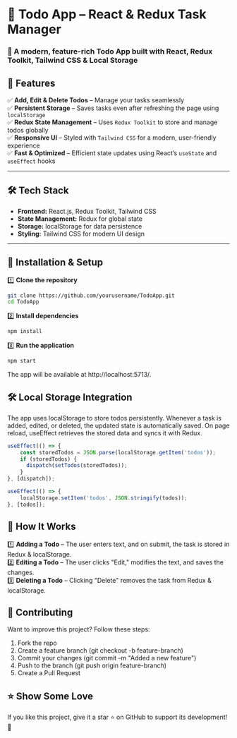 # 📝 Todo App – React & Redux Task Manager

### 🚀 A modern, feature-rich Todo App built with React, Redux Toolkit, Tailwind CSS & Local Storage

## 📌 Features

✅ **Add, Edit & Delete Todos** – Manage your tasks seamlessly  
✅ **Persistent Storage** – Saves tasks even after refreshing the page using `localStorage`  
✅ **Redux State Management** – Uses `Redux Toolkit` to store and manage todos globally  
✅ **Responsive UI** – Styled with `Tailwind CSS` for a modern, user-friendly experience  
✅ **Fast & Optimized** – Efficient state updates using React’s `useState` and `useEffect` hooks  

---

## 🛠️ Tech Stack

- **Frontend:** React.js, Redux Toolkit, Tailwind CSS  
- **State Management:** Redux for global state  
- **Storage:** localStorage for data persistence  
- **Styling:** Tailwind CSS for modern UI design  

---

## 📂 Installation & Setup

1️⃣ **Clone the repository**  
```bash
git clone https://github.com/yourusername/TodoApp.git
cd TodoApp
```
2️⃣ **Install dependencies**
```bash
npm install
```
3️⃣ **Run the application**
```bash
npm start
```
The app will be available at http://localhost:5713/.

## 🛠️ Local Storage Integration

The app uses localStorage to store todos persistently. Whenever a task is added, edited, or deleted, the updated state is automatically saved.
On page reload, useEffect retrieves the stored data and syncs it with Redux.

```js
useEffect(() => {
    const storedTodos = JSON.parse(localStorage.getItem('todos'));
    if (storedTodos) {
      dispatch(setTodos(storedTodos));
    }
}, [dispatch]);

useEffect(() => {
    localStorage.setItem('todos', JSON.stringify(todos));
}, [todos]);
```
## 📜 How It Works

1️⃣ **Adding a Todo** – The user enters text, and on submit, the task is stored in Redux & localStorage.  
2️⃣ **Editing a Todo** – The user clicks "Edit," modifies the text, and saves the changes.  
3️⃣ **Deleting a Todo** – Clicking "Delete" removes the task from Redux & localStorage.

## 🤝 Contributing

Want to improve this project? Follow these steps:
1. Fork the repo
2. Create a feature branch (git checkout -b feature-branch)
3. Commit your changes (git commit -m "Added a new feature")
4. Push to the branch (git push origin feature-branch)
5. Create a Pull Request

## ⭐ Show Some Love
If you like this project, give it a star ⭐ on GitHub to support its development! 🚀








